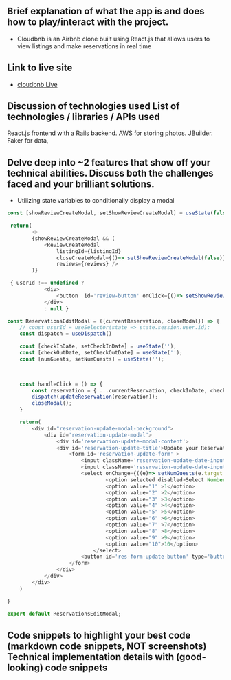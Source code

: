 ## Brief explanation of what the app is and does   how to play/interact with the project.
- Cloudbnb is an Airbnb clone built using React.js that allows users to view listings and make reservations in real time

## Link to live site 
- [cloudbnb Live](https://cloudbnb.onrender.com/)
## Discussion of technologies used  List of technologies / libraries / APIs used
React.js frontend with a Rails backend. AWS for storing photos. JBuilder. Faker for data, 
## Delve deep into ~2 features that show off your technical abilities. Discuss both the challenges faced and your brilliant solutions.
- Utilizing state variables to conditionally display a modal
```js
const [showReviewCreateModal, setShowReviewCreateModal] = useState(false);
```
```js
 return(
        <>
        {showReviewCreateModal && (
            <ReviewCreateModal 
                listingId={listingId}
                closeCreateModal={()=> setShowReviewCreateModal(false)}
                reviews={reviews} />
        )}
```
```js
 { userId !== undefined ?  
            <div>
                <button  id='review-button' onClick={()=> setShowReviewCreateModal(prev => !prev)}>Leave a review</button>
            </div>
            : null }
```

```js
const ReservationsEditModal = ({currentReservation, closeModal}) => {
    // const userId = useSelector(state => state.session.user.id);
    const dispatch = useDispatch()

    const [checkInDate, setCheckInDate] = useState('');
    const [checkOutDate, setCheckOutDate] = useState('');
    const [numGuests, setNumGuests] = useState('');


    
    const handleClick = () => {
        const reservation = { ...currentReservation, checkInDate, checkOutDate, numGuests };
        dispatch(updateReservation(reservation));
        closeModal();
    }

    return(
        <div id="reservation-update-modal-background">
            <div id='reservation-update-modal'>
                <div id='reservation-update-modal-content'>
                <div id='reservation-update-title'>Update your Reservation!</div>
                    <form id='reservation-update-form' >
                        <input className='reservation-update-date-input' type="date" onChange={((e)=> setCheckInDate(e.target.value))} placeholder="Check in date" />
                        <input className='reservation-update-date-input' type="date" onChange={((e)=> setCheckOutDate(e.target.value))} placeholder="Check out date" />
                        <select onChange={((e)=> setNumGuests(e.target.value))} placeholder="Number of guests" id='reservation-update-select-num-guests'>
                                <option selected disabled>Select Number of guests</option>
                                <option value="1" >1</option>
                                <option value="2" >2</option>
                                <option value="3" >3</option>
                                <option value="4" >4</option>
                                <option value="5" >5</option>
                                <option value="6" >6</option>
                                <option value="7" >7</option>
                                <option value="8" >8</option>
                                <option value="9" >9</option>
                                <option value="10">10</option>
                            </select>
                        <button id='res-form-update-button' type='button' onClick={handleClick}><span>Update</span></button>
                    </form>
                </div>
            </div>
        </div>
    )

} 

export default ReservationsEditModal;
```
## Code snippets to highlight your best code (markdown code snippets, NOT screenshots)       Technical implementation details with (good-looking) code snippets
